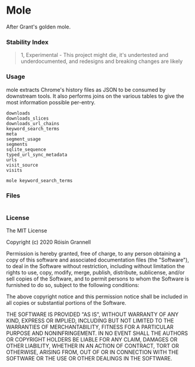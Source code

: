 # Mole

After Grant's golden mole.

### Stability Index

> 1, Experimental - This project might die, it's undertested and underdocumented, and redesigns and breaking changes are likely

### Usage

mole extracts Chrome's history files as JSON to be consumed by downstream tools. It also performs joins on the various tables to give the most information possible per-entry.



```
downloads
downloads_slices
downloads_url_chains
keyword_search_terms
meta
segment_usage
segments
sqlite_sequence
typed_url_sync_metadata
urls
visit_source
visits
```
```sh
mole keyword_search_terms
```

### Files

```
```

### License

The MIT License

Copyright (c) 2020 Róisín Grannell

Permission is hereby granted, free of charge, to any person obtaining a copy of this software and associated documentation files (the "Software"), to deal in the Software without restriction, including without limitation the rights to use, copy, modify, merge, publish, distribute, sublicense, and/or sell copies of the Software, and to permit persons to whom the Software is furnished to do so, subject to the following conditions:

The above copyright notice and this permission notice shall be included in all copies or substantial portions of the Software.

THE SOFTWARE IS PROVIDED "AS IS", WITHOUT WARRANTY OF ANY KIND, EXPRESS OR IMPLIED, INCLUDING BUT NOT LIMITED TO THE WARRANTIES OF MERCHANTABILITY, FITNESS FOR A PARTICULAR PURPOSE AND NONINFRINGEMENT. IN NO EVENT SHALL THE AUTHORS OR COPYRIGHT HOLDERS BE LIABLE FOR ANY CLAIM, DAMAGES OR OTHER LIABILITY, WHETHER IN AN ACTION OF CONTRACT, TORT OR OTHERWISE, ARISING FROM, OUT OF OR IN CONNECTION WITH THE SOFTWARE OR THE USE OR OTHER DEALINGS IN THE SOFTWARE.

